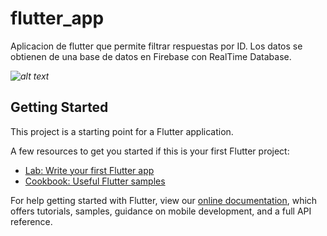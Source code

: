 # flutter_app

Aplicacion de flutter que permite filtrar respuestas por ID.
Los datos se obtienen de una base de datos en Firebase con RealTime Database.

_![alt text](https://github.com/AntiDesert5/flutter_app/blob/master/res/appflutter.gif)_

## Getting Started

This project is a starting point for a Flutter application.

A few resources to get you started if this is your first Flutter project:

- [Lab: Write your first Flutter app](https://flutter.dev/docs/get-started/codelab)
- [Cookbook: Useful Flutter samples](https://flutter.dev/docs/cookbook)

For help getting started with Flutter, view our
[online documentation](https://flutter.dev/docs), which offers tutorials,
samples, guidance on mobile development, and a full API reference.
